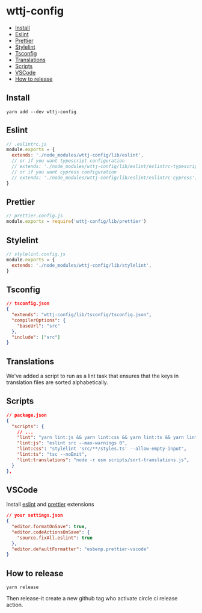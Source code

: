 # wttj-config <!-- omit in toc -->

- [Install](#install)
- [Eslint](#eslint)
- [Prettier](#prettier)
- [Stylelint](#stylelint)
- [Tsconfig](#tsconfig)
- [Translations](#translations)
- [Scripts](#scripts)
- [VSCode](#vscode)
- [How to release](#how-to-release)

## Install

```
yarn add --dev wttj-config
```

## Eslint

```js
// .eslintrc.js
module.exports = {
  extends: './node_modules/wttj-config/lib/eslint',
  // or if you want typescript configuration
  // extends: './node_modules/wttj-config/lib/eslint/eslintrc-typescript',
  // or if you want cypress configuration
  // extends: './node_modules/wttj-config/lib/eslint/eslintrc-cypress',
}
```

## Prettier

```js
// prettier.config.js
module.exports = require('wttj-config/lib/prettier')
```

## Stylelint

```js
// stylelint.config.js
module.exports = {
  extends: './node_modules/wttj-config/lib/stylelint',
}
```

## Tsconfig

```json
// tsconfig.json
{
  "extends": "wttj-config/lib/tsconfig/tsconfig.json",
  "compilerOptions": {
    "baseUrl": "src"
  },
  "include": ["src"]
}
```

## Translations

We've added a script to run as a lint task that ensures that the keys in translation files are sorted alphabetically.

## Scripts

```json
// package.json
{
  "scripts": {
    // ...
    "lint": "yarn lint:js && yarn lint:css && yarn lint:ts && yarn lint:translations",
    "lint:js": "eslint src --max-warnings 0",
    "lint:css": "stylelint 'src/**/styles.ts' --allow-empty-input",
    "lint:ts": "tsc --noEmit",
    "lint:translations": "node -r esm scripts/sort-translations.js",
  }
},
```

## VSCode

Install [eslint](https://marketplace.visualstudio.com/items?itemName=dbaeumer.vscode-eslint) and [prettier](https://marketplace.visualstudio.com/items?itemName=esbenp.prettier-vscode) extensions

```json
// your settings.json
{
  "editor.formatOnSave": true,
  "editor.codeActionsOnSave": {
    "source.fixAll.eslint": true
  },
  "editor.defaultFormatter": "esbenp.prettier-vscode"
}
```

## How to release

```
yarn release
```

Then release-it create a new github tag who activate circle ci release action.
